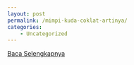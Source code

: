 ```yaml
---
layout: post
permalink: /mimpi-kuda-coklat-artinya/
categories:
    - Uncategorized
---
```


[Baca Selengkapnya](/08)